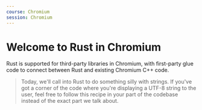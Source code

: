 ```yaml
---
course: Chromium
session: Chromium
---
```


# Welcome to Rust in Chromium

Rust is supported for third-party libraries in Chromium, with first-party glue
code to connect between Rust and existing Chromium C++ code.

> Today, we'll call into Rust to do something silly with strings. If you've got
> a corner of the code where you're displaying a UTF-8 string to the user, feel
> free to follow this recipe in your part of the codebase instead of the exact
> part we talk about.
